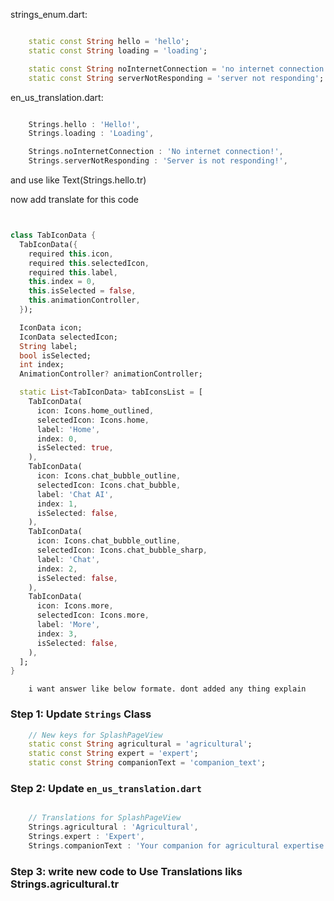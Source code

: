 

strings_enum.dart:
```dart

    static const String hello = 'hello';
    static const String loading = 'loading';

    static const String noInternetConnection = 'no internet connection';
    static const String serverNotResponding = 'server not responding';

```
en_us_translation.dart:
```dart

    Strings.hello : 'Hello!',
    Strings.loading : 'Loading',

    Strings.noInternetConnection : 'No internet connection!',
    Strings.serverNotResponding : 'Server is not responding!',

```
and use like Text(Strings.hello.tr)

now add translate for this code

```dart


class TabIconData {
  TabIconData({
    required this.icon,
    required this.selectedIcon,
    required this.label,
    this.index = 0,
    this.isSelected = false,
    this.animationController,
  });

  IconData icon;
  IconData selectedIcon;
  String label;
  bool isSelected;
  int index;
  AnimationController? animationController;

  static List<TabIconData> tabIconsList = [
    TabIconData(
      icon: Icons.home_outlined,
      selectedIcon: Icons.home,
      label: 'Home',
      index: 0,
      isSelected: true,
    ),
    TabIconData(
      icon: Icons.chat_bubble_outline,
      selectedIcon: Icons.chat_bubble,
      label: 'Chat AI',
      index: 1,
      isSelected: false,
    ),
    TabIconData(
      icon: Icons.chat_bubble_outline,
      selectedIcon: Icons.chat_bubble_sharp,
      label: 'Chat',
      index: 2,
      isSelected: false,
    ),
    TabIconData(
      icon: Icons.more,
      selectedIcon: Icons.more,
      label: 'More',
      index: 3,
      isSelected: false,
    ),
  ];
}
```

        i want answer like below formate. dont added any thing explain 
### Step 1: Update `Strings` Class

```dart
    // New keys for SplashPageView
    static const String agricultural = 'agricultural';
    static const String expert = 'expert';
    static const String companionText = 'companion_text';

```

### Step 2: Update `en_us_translation.dart`

```dart

    // Translations for SplashPageView
    Strings.agricultural : 'Agricultural',
    Strings.expert : 'Expert',
    Strings.companionText : 'Your companion for agricultural expertise',

```

### Step 3: write new code to Use Translations liks Strings.agricultural.tr

```dart



```
